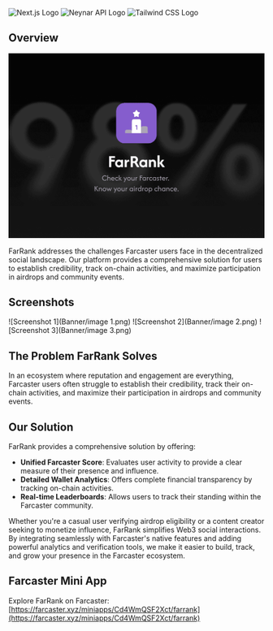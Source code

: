 ![Next.js Logo](https://nextjs.org/static/images/logo/nextjs-logo.png) ![Neynar API Logo](https://docs.neynar.com/img/neynar-logo.svg) ![Tailwind CSS Logo](https://upload.wikimedia.org/wikipedia/commons/d/d5/Tailwind_CSS_Logo.svg)

## Overview

![FarRank Banner](Banner/Banner.png)

FarRank addresses the challenges Farcaster users face in the decentralized social landscape. Our platform provides a comprehensive solution for users to establish credibility, track on-chain activities, and maximize participation in airdrops and community events.

## Screenshots
![Screenshot 1](Banner/image 1.png)
![Screenshot 2](Banner/image 2.png)
![Screenshot 3](Banner/image 3.png)

## The Problem FarRank Solves
In an ecosystem where reputation and engagement are everything, Farcaster users often struggle to establish their credibility, track their on-chain activities, and maximize their participation in airdrops and community events.

## Our Solution
FarRank provides a comprehensive solution by offering:

*   **Unified Farcaster Score**: Evaluates user activity to provide a clear measure of their presence and influence.
*   **Detailed Wallet Analytics**: Offers complete financial transparency by tracking on-chain activities.
*   **Real-time Leaderboards**: Allows users to track their standing within the Farcaster community.

Whether you're a casual user verifying airdrop eligibility or a content creator seeking to monetize influence, FarRank simplifies Web3 social interactions. By integrating seamlessly with Farcaster's native features and adding powerful analytics and verification tools, we make it easier to build, track, and grow your presence in the Farcaster ecosystem.

## Farcaster Mini App
Explore FarRank on Farcaster: [https://farcaster.xyz/miniapps/Cd4WmQSF2Xct/farrank](https://farcaster.xyz/miniapps/Cd4WmQSF2Xct/farrank)
